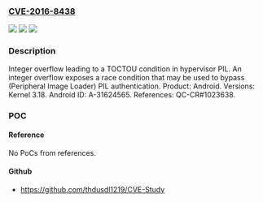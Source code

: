 ### [CVE-2016-8438](https://cve.mitre.org/cgi-bin/cvename.cgi?name=CVE-2016-8438)
![](https://img.shields.io/static/v1?label=Product&message=Android&color=blue)
![](https://img.shields.io/static/v1?label=Version&message=n%2Fa&color=blue)
![](https://img.shields.io/static/v1?label=Vulnerability&message=Integer%20Overflow&color=brighgreen)

### Description

Integer overflow leading to a TOCTOU condition in hypervisor PIL. An integer overflow exposes a race condition that may be used to bypass (Peripheral Image Loader) PIL authentication. Product: Android. Versions: Kernel 3.18. Android ID: A-31624565. References: QC-CR#1023638.

### POC

#### Reference
No PoCs from references.

#### Github
- https://github.com/thdusdl1219/CVE-Study

